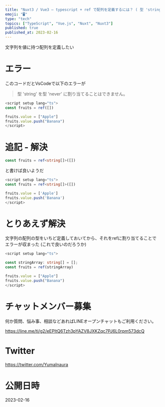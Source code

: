 ```yaml
---
title: "Nuxt3 / Vue3 – typescript + ref で配列を定義するには？ ( 型 'string' を型 'never' に割"
emoji: "🖥"
type: "tech"
topics: ["TypeScript", "Vue.js", "Nuxt", "Nuxt3"]
published: true
published_at: 2023-02-16
---
```


文字列を値に持つ配列を定義したい

# エラー

このコードだとVsCodeで以下のエラーが

>型 'string' を型 'never' に割り当てることはできません。


```ts
<script setup lang="ts">
const fruits = ref([])

fruits.value = ["Apple"]
fruits.value.push("Banana")
</script>
```

# 追記 - 解決

```ts
const fruits = ref<string[]>([])
```

と書けば良いようだ

```ts
<script setup lang="ts">
const fruits = ref<string[]>([])

fruits.value = ['Apple']
fruits.value.push('Banana')
</script>

```

# とりあえず解決

文字列の配列の型をいちど定義しておいてから、それをrefに割り当てることでエラーが収まった
(これで良いのだろうか)

```ts
<script setup lang="ts">

const stringArray: string[] = [];
const fruits = ref(stringArray)

fruits.value = ["Apple"]
fruits.value.push("Banana")
</script>

```


# チャットメンバー募集


何か質問、悩み事、相談などあればLINEオープンチャットもご利用ください。

https://line.me/ti/g2/eEPltQ6Tzh3pYAZV8JXKZqc7PJ6L0rpm573dcQ


# Twitter

https://twitter.com/YumaInaura


# 公開日時

2023-02-16

